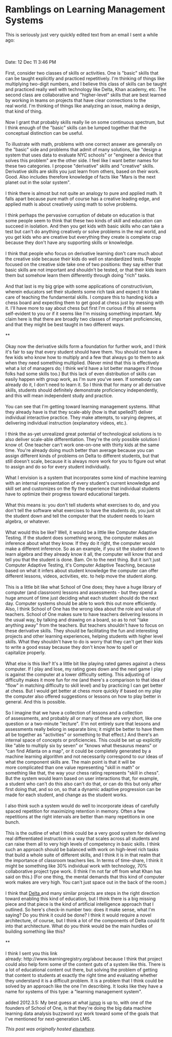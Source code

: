 # Ramblings on Learning Management Systems

<p>This is seriously just very quickly edited text from an email I sent a while ago:<br><br><br><br>Date: 12 Dec 11 3:46 PM<br><br>First, consider two classes of skills or activities. One is "basic"&#160;skills that can be taught explicitly and practiced repetitively. I'm&#160;thinking of things like multiplying two-digit numbers, and I believe&#160;this class of skills can be taught and practiced really well with&#160;technology like Delta, Khan academy, etc. The second class are&#160;collaborative and "higher-level" skills that are best learned by&#160;working in teams on projects that have clear connections to the real&#160;world. I'm thinking of things like analyzing an issue, making a&#160;design, that kind of thing.<br><br>Now I grant that probably skills really lie on some continuous&#160;spectrum, but I think enough of the "basic" skills can be lumped&#160;together that the conceptual distinction can be useful.<br><br>To illustrate with math, problems with one correct answer are&#160;generally on the "basic" side and problems that admit of many&#160;solutions, like "design a system that uses data to evaluate NYC&#160;schools" or "engineer a device that solves this problem" are the other&#160;side. I feel like I want better names for these two categories. I&#160;propose "derivative" skills and "creative" skills. Derivative skills&#160;are skills you just learn from others, based on their work. Good. Also&#160;includes therefore knowledge of facts like "Mars is the next planet&#160;out in the solar system".<br><br>I think there is almost but not quite an analogy to pure and applied&#160;math. It falls apart because pure math of course has a creative&#160;leading edge, and applied math is about creatively using math to solve&#160;problems.<br><br>I think perhaps the pervasive corruption of debate on education is&#160;that some people seem to think that these two kinds of skill and&#160;education can succeed in isolation. And then you get kids with basic&#160;skills who can take a test but can't do anything creatively or solve&#160;problems in the real world, and you get kids who are creative but&#160;everything they create is complete crap because they don't have any&#160;supporting skills or knowledge.<br><br>I think that people who focus on derivative learning don't care much&#160;about the creative side because their kids do well on standardized&#160;tests. People focused on the creative side take one of two positions:&#160;they say either that basic skills are not important and shouldn't be&#160;tested, or that their kids learn them but somehow learn them&#160;differently through doing "rich" tasks.<br><br>And that last is my big gripe with some applications of&#160;constructivism, wherein educators set their students some rich task&#160;and expect it to take care of teaching the fundamental skills. I&#160;compare this to handing kids a chess board and expecting them to get&#160;good at chess just by messing with it. I'll have more to say about&#160;chess but first I'm curious if this all seems self-evident to you or&#160;if it seems like I'm missing something important. My claim here is&#160;that there are broadly two classes of important proficiencies, and&#160;that they might be best taught in two different ways.<br><br>**<br><br>Okay now the derivative skills form a foundation for further work, and&#160;I think it's fair to say that every student should have them. You&#160;should not have a few kids who know how to multiply and a few that&#160;always go to them to ask when they need something multiplied. (Never&#160;mind that this is effectively what a lot of managers do; I think we'd&#160;have a lot better managers if those folks had some skills too.) But&#160;this lack of even distribution of skills can easily happen with group&#160;work, as I'm sure you've seen. If somebody can already do it, I don't&#160;need to learn it. So I think that for many or all derivative skills,&#160;students should definitely demonstrate proficiency independently, and&#160;this will mean independent study and practice.<br><br>You can see that I'm getting toward learning management systems.&#160;What they already have is that they scale-ably (how is that spelled?)&#160;deliver individual interactive practice. They make attempts, to&#160;varying degrees, at delivering individual instruction (explanatory&#160;videos, etc.).<br><br>I think the as-yet unrealized great potential of technological&#160;solutions is to also deliver scale-able differentiation. They're the&#160;only possible solution I know of. One teacher can't work one-on-one&#160;with thirty kids at the same time. You're already doing much better&#160;than average because you can assign different kinds of problems on&#160;Delta to different students, but that still doesn't scale, because it&#160;is always more work for you to figure out what to assign and do so for&#160;every student individually.<br><br>What I envision is a system that incorporates some kind of machine&#160;learning with an internal representation of every student's current&#160;knowledge and skill set and customizes on the fly the experience that&#160;individual students have to optimize their progress toward educational&#160;targets.<br><br>What this means is: you don't tell students what exercises to do, and&#160;you don't tell the software what exercises to have the students do,&#160;you just sit the student down and tell the computer that the student&#160;needs to learn algebra, or whatever.<br><br>What would this be like? Well, it would be a little like Computer&#160;Adaptive Testing. If the student does something wrong, the computer&#160;makes an inference about what they know. If they do it right, the&#160;computer would make a different inference. So as an example, if you&#160;sit the student down to learn algebra and they already know it all,&#160;the computer will know that and tell you that the student is done.&#160;Bam. On to the next thing. But it isn't just Computer Adaptive&#160;Testing, it's Computer Adaptive Teaching, because based on what it&#160;infers about student knowledge the computer can offer different&#160;lessons, videos, activities, etc. to help move the student along.<br><br>This is a little bit like what School of One does; they have a huge&#160;library of computer (and classroom) lessons and assessments - but they&#160;spend a huge amount of time just deciding what each student should do&#160;the next day. Computer systems should be able to work this out more&#160;efficiently. Also, I think School of One has the wrong idea about the&#160;role and value of teachers. School of One makes sure to have teachers&#160;delivering lessons in the usual way, by talking and drawing on a&#160;board, so as to not "take anything away" from the teachers. But&#160;teachers shouldn't have to focus on these derivative skills. They&#160;should be facilitating the fun and interesting projects and other&#160;learning experiences, helping students with higher level skills. What&#160;they shouldn't have to do is worry that they can't get their kids to&#160;write a good essay because they don't know how to spell or capitalize&#160;properly.<br><br>What else is this like? It's a little bit like playing rated games&#160;against a chess computer. If I play and lose, my rating goes down and&#160;the next game I play is against the computer at a lower difficulty&#160;setting. This adjusting of difficulty makes it more fun for me (and&#160;there's a comparison to that idea of "flow" in matching difficulty to&#160;skill level) and by practicing I can get better at chess. But I would&#160;get better at chess more quickly if based on my play the computer also&#160;offered suggestions or lessons on how to play better in general. And&#160;this is possible.<br><br>So I imagine that we have a collection of lessons and a collection of&#160;assessments, and probably all or many of these are very short, like&#160;one question or a two-minute "lecture". (I'm not entirely sure that&#160;lessons and assessments really belong in separate bins; it might be&#160;better to have them all be together as "activities" or something to&#160;that effect.) And there's an internal space of concepts or&#160;proficiencies. This could be set up explicitly like "able to multiply&#160;six by seven" or "knows what thesaurus means" or "can find Atlanta on&#160;a map", or it could be completely generated by a machine learning&#160;algorithm and not necessarily correspond to our ideas of what the&#160;component skills are. The main point is that it will be more&#160;complicated than one value representing "skill in math" or something&#160;like that, the way your chess rating represents "skill in chess". But&#160;the system would learn based on user interactions that, for example, a&#160;student who can't do this also can't do that, or can do this but only&#160;after first doing that, and so on, so that a dynamic adaptive&#160;progression can be made for each student, and change as the student&#160;works.<br><br>I also think such a system would do well to incorporate ideas of&#160;carefully spaced repetition for maximizing retention in memory. Often&#160;a few repetitions at the right intervals are better than many&#160;repetitions in one bunch.<br><br>This is the outline of what I think could be a very good system for&#160;delivering real differentiated instruction in a way that scales across&#160;all students and can raise them all to very high levels of competency&#160;in basic skills. I think such an approach should be balanced with work&#160;on high-level rich tasks that build a whole suite of different skills,&#160;and I think it is in that realm that the importance of classroom&#160;teachers lies. In terms of time-share, I think it might be something&#160;like 30% individual work with technology, 70% collaborative project&#160;type work. (I think I'm not far off from what Khan has said on this.)&#160;(For one thing, the mental demands that this kind of computer work&#160;makes are very high. You can't just space out in the back of the&#160;room.)<br><br>I think that <a href="http://www.deltamath.com/">Delta </a>and many similar projects are steps in&#160;the right direction toward enabling this kind of education, but I&#160;think there is a big missing piece and that piece is the kind of&#160;artificial intelligence approach that I outlined. So here's check-in&#160;number two: does it make sense, what I'm saying? Do you think it could&#160;be done? I think it would require a novel architecture, of course, but&#160;I think a lot of the components of Delta could fit into that&#160;architecture. What do you think would be the main hurdles of building&#160;something like this?<br><br>**<br><br>I think I sent you this link already:&#160;http://www.learningregistry.org/about&#160;because I think that project could also help form some of the content&#160;guts of a system like this. There is a lot of educational content out&#160;there, but solving the problem of getting that content to students at&#160;exactly the right time and evaluating whether they understand it is a&#160;difficult problem. It is a problem that I think could be solved by an&#160;approach like the one I'm describing. It looks like they have a name&#160;for systems of this type: a "learning management system".<br><br>added 2012.3.5: My best guess at what <a href="http://junyo.com/">junyo</a>&#160;is up to, with one of the founders of School of One, is that they're doing the big data machine learning data analysis buzzword xyz work toward some of the goals that I've mentioned for next-generation LMS.<br></p>


*This post was originally hosted [elsewhere](http://planspace.blogspot.com/2012/03/ramblings-on-learning-management.html).*
